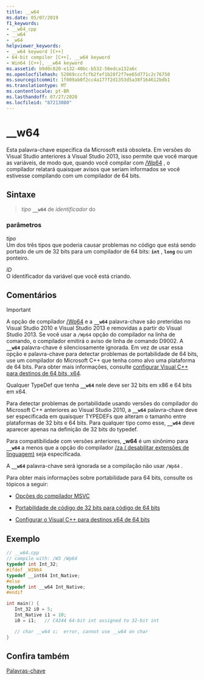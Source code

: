 ```yaml
---
title: __w64
ms.date: 05/07/2019
f1_keywords:
- __w64_cpp
- __w64
- _w64
helpviewer_keywords:
- __w64 keyword [C++]
- 64-bit compiler [C++], __w64 keyword
- Win64 [C++], __w64 keyword
ms.assetid: b9d0c820-e132-40bc-b532-56edca132a6c
ms.openlocfilehash: 52069cccfcfb2fef1b28f2f7ee65d771c2c76750
ms.sourcegitcommit: 1f009ab0f2cc4a177f2d1353d5a38f164612bdb1
ms.translationtype: MT
ms.contentlocale: pt-BR
ms.lasthandoff: 07/27/2020
ms.locfileid: "87213080"
---
```

# <a name="__w64"></a>__w64

Esta palavra-chave específica da Microsoft está obsoleta. Em versões do Visual Studio anteriores à Visual Studio 2013, isso permite que você marque as variáveis, de modo que, quando você compilar com [/Wp64](../build/reference/wp64-detect-64-bit-portability-issues.md) , o compilador relatará quaisquer avisos que seriam informados se você estivesse compilando com um compilador de 64 bits.

## <a name="syntax"></a>Sintaxe

> *tipo* **`__w64`** de *identificador* do

### <a name="parameters"></a>parâmetros

*tipo*<br/>
Um dos três tipos que poderia causar problemas no código que está sendo portado de um de 32 bits para um compilador de 64 bits: **`int`** , **`long`** ou um ponteiro.

*ID*<br/>
O identificador da variável que você está criando.

## <a name="remarks"></a>Comentários

> [!IMPORTANT]
> A opção de compilador [/Wp64](../build/reference/wp64-detect-64-bit-portability-issues.md) e a **`__w64`** palavra-chave são preteridas no Visual Studio 2010 e Visual Studio 2013 e removidas a partir do Visual Studio 2013. Se você usar a `/Wp64` opção do compilador na linha de comando, o compilador emitirá o aviso de linha de comando D9002. A **`__w64`** palavra-chave é silenciosamente ignorada. Em vez de usar essa opção e palavra-chave para detectar problemas de portabilidade de 64 bits, use um compilador do Microsoft C++ que tenha como alvo uma plataforma de 64 bits. Para obter mais informações, consulte [configurar Visual C++ para destinos de 64 bits, x64](../build/configuring-programs-for-64-bit-visual-cpp.md).

Qualquer TypeDef que tenha **`__w64`** nele deve ser 32 bits em x86 e 64 bits em x64.

Para detectar problemas de portabilidade usando versões do compilador do Microsoft C++ anteriores ao Visual Studio 2010, a **`__w64`** palavra-chave deve ser especificada em quaisquer TYPEDEFs que alteram o tamanho entre plataformas de 32 bits e 64 bits. Para qualquer tipo como esse, **`__w64`** deve aparecer apenas na definição de 32 bits do typedef.

Para compatibilidade com versões anteriores, **_w64** é um sinônimo para **`__w64`** a menos que a opção do compilador [/za \( desabilitar extensões de linguagem)](../build/reference/za-ze-disable-language-extensions.md) seja especificada.

A **`__w64`** palavra-chave será ignorada se a compilação não usar `/Wp64` .

Para obter mais informações sobre portabilidade para 64 bits, consulte os tópicos a seguir:

- [Opções do compilador MSVC](../build/reference/compiler-options.md)

- [Portabilidade de código de 32 bits para código de 64 bits](../build/common-visual-cpp-64-bit-migration-issues.md)

- [Configurar o Visual C++ para destinos x64 de 64 bits](../build/configuring-programs-for-64-bit-visual-cpp.md)

## <a name="example"></a>Exemplo

```cpp
// __w64.cpp
// compile with: /W3 /Wp64
typedef int Int_32;
#ifdef _WIN64
typedef __int64 Int_Native;
#else
typedef int __w64 Int_Native;
#endif

int main() {
   Int_32 i0 = 5;
   Int_Native i1 = 10;
   i0 = i1;   // C4244 64-bit int assigned to 32-bit int

   // char __w64 c;  error, cannot use __w64 on char
}
```

## <a name="see-also"></a>Confira também

[Palavras-chave](../cpp/keywords-cpp.md)
